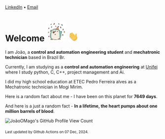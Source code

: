 [LinkedIn](https://www.linkedin.com/in/joão-pedro-gozzoli-b95641301/) &bull;
[Email](joaopedrogozzoli@gmail.com)

# Welcome <img src="happy.gif" height="64px" /> <img src="wave.gif" height="32px" />

I am João, a  **control and automation engineering student** and **mechatronic technician** based in Brazil Br.

Currently, I am studying as a **control and automation engineering** at [Unifei](https://unifei.edu.br) where I study python, C, C++, project management and Ai.

I did my high school education at ETEC Pedro Ferreira alves as a Mechatronic technician in Mogi Mirim.

Here is a random fact about me - I have been on this planet for **7649 days**.

And here is a just a random fact -  **In a lifetime, the heart pumps about one million barrels of blood**.

![JoãoOMago's GitHub Profile View Count](https://komarev.com/ghpvc/?username=JoaoOMago)

<sub>Last updated by Github Actions on 07 Dec, 2024.</sub>
